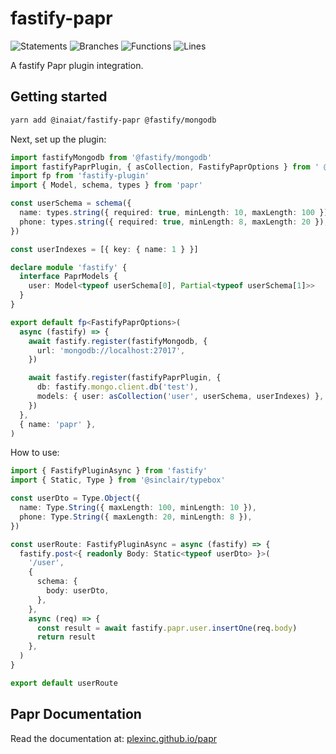 # fastify-papr

![Statements](https://img.shields.io/badge/statements-98.75%25-brightgreen.svg?style=flat) ![Branches](https://img.shields.io/badge/branches-85%25-yellow.svg?style=flat) ![Functions](https://img.shields.io/badge/functions-100%25-brightgreen.svg?style=flat) ![Lines](https://img.shields.io/badge/lines-98.75%25-brightgreen.svg?style=flat)

A fastify Papr plugin integration.

## Getting started

```bash
yarn add @inaiat/fastify-papr @fastify/mongodb
```

Next, set up the plugin:

```ts
import fastifyMongodb from '@fastify/mongodb'
import fastifyPaprPlugin, { asCollection, FastifyPaprOptions } from ' @inaiat/fastify-papr'
import fp from 'fastify-plugin'
import { Model, schema, types } from 'papr'

const userSchema = schema({
  name: types.string({ required: true, minLength: 10, maxLength: 100 }),
  phone: types.string({ required: true, minLength: 8, maxLength: 20 }),
})

const userIndexes = [{ key: { name: 1 } }]

declare module 'fastify' {
  interface PaprModels {
    user: Model<typeof userSchema[0], Partial<typeof userSchema[1]>>
  }
}

export default fp<FastifyPaprOptions>(
  async (fastify) => {
    await fastify.register(fastifyMongodb, {
      url: 'mongodb://localhost:27017',
    })

    await fastify.register(fastifyPaprPlugin, {
      db: fastify.mongo.client.db('test'),
      models: { user: asCollection('user', userSchema, userIndexes) },
    })
  },
  { name: 'papr' },
)
```

How to use:

```ts
import { FastifyPluginAsync } from 'fastify'
import { Static, Type } from '@sinclair/typebox'

const userDto = Type.Object({
  name: Type.String({ maxLength: 100, minLength: 10 }),
  phone: Type.String({ maxLength: 20, minLength: 8 }),
})

const userRoute: FastifyPluginAsync = async (fastify) => {
  fastify.post<{ readonly Body: Static<typeof userDto> }>(
    '/user',
    {
      schema: {
        body: userDto,
      },
    },
    async (req) => {
      const result = await fastify.papr.user.insertOne(req.body)
      return result
    },
  )
}

export default userRoute
```

## Papr Documentation

Read the documentation at: [plexinc.github.io/papr](https://plexinc.github.io/papr/)
